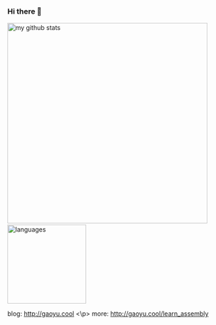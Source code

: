 ### Hi there 👋

<p align="left">
  <img src="https://github-readme-stats.vercel.app/api?username=gaoyuexit&show_icons=true&theme=cobalt" alt="my github stats" width="450"/>&nbsp;
  <img src="https://github-readme-stats.vercel.app/api/top-langs/?username=gaoyuexit&layout=compact&theme=cobalt" alt="languages" height="177">
</p>

blog: http://gaoyu.cool <\p>
more: http://gaoyu.cool/learn_assembly

<!--
**gaoyuexit/gaoyuexit** is a ✨ _special_ ✨ repository because its `README.md` (this file) appears on your GitHub profile.

Here are some ideas to get you started:

- 🔭 I’m currently working on ...
- 🌱 I’m currently learning ...
- 👯 I’m looking to collaborate on ...
- 🤔 I’m looking for help with ...
- 💬 Ask me about ...
- 📫 How to reach me: ...
- 😄 Pronouns: ...
- ⚡ Fun fact: ...
-->
